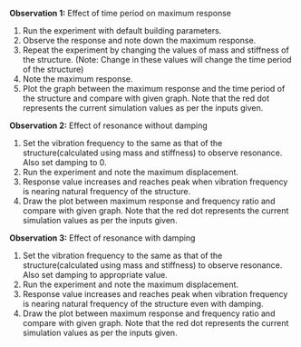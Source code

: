 **Observation 1:** Effect of time period on maximum response

1. Run the experiment with default building parameters.
2. Observe the response and note down the maximum response.
3. Repeat the experiment by changing the values of mass and stiffness of the structure. (Note: Change in these values will change the time period of the structure)
4. Note the maximum response.
5. Plot the graph between the maximum response and the time period of the structure and compare with given graph. Note that the red dot represents the current simulation values as per the inputs given.

**Observation 2:** Effect of resonance without damping

1. Set the vibration frequency to the same as that of the structure(calculated using mass and stiffness) to observe resonance. Also set damping to 0. 
2. Run the experiment and note the maximum displacement.
3. Response value increases and reaches peak when vibration frequency is nearing natural frequency of the structure.
4. Draw the plot between maximum response and frequency ratio and compare with given graph. Note that the red dot represents the current simulation values as per the inputs given.

**Observation 3:** Effect of resonance with damping

1. Set the vibration frequency to the same as that of the structure(calculated using mass and stiffness) to observe resonance. Also set damping to appropriate value. 
2. Run the experiment and note the maximum displacement.
3. Response value increases and reaches peak when vibration frequency is nearing natural frequency of the structure even with damping.
4. Draw the plot between maximum response and frequency ratio and compare with given graph. Note that the red dot represents the current simulation values as per the inputs given.

